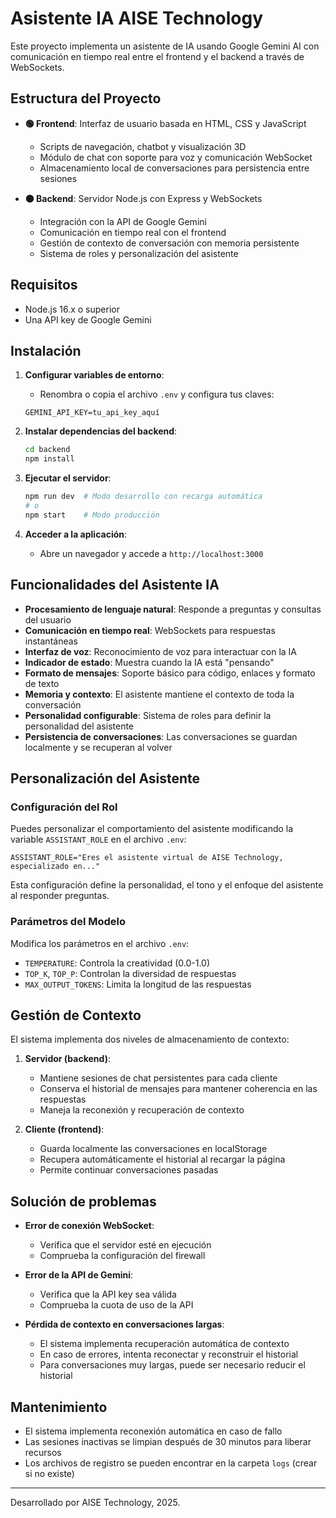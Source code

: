# Asistente IA AISE Technology

Este proyecto implementa un asistente de IA usando Google Gemini AI con comunicación en tiempo real entre el frontend y el backend a través de WebSockets.

## Estructura del Proyecto

- **🟢 Frontend**: Interfaz de usuario basada en HTML, CSS y JavaScript
  - Scripts de navegación, chatbot y visualización 3D
  - Módulo de chat con soporte para voz y comunicación WebSocket
  - Almacenamiento local de conversaciones para persistencia entre sesiones
  
- **🟠 Backend**: Servidor Node.js con Express y WebSockets
  - Integración con la API de Google Gemini
  - Comunicación en tiempo real con el frontend
  - Gestión de contexto de conversación con memoria persistente
  - Sistema de roles y personalización del asistente

## Requisitos

- Node.js 16.x o superior
- Una API key de Google Gemini

## Instalación

1. **Configurar variables de entorno**:
   - Renombra o copia el archivo `.env` y configura tus claves:
   ```
   GEMINI_API_KEY=tu_api_key_aquí
   ```

2. **Instalar dependencias del backend**:
   ```bash
   cd backend
   npm install
   ```

3. **Ejecutar el servidor**:
   ```bash
   npm run dev  # Modo desarrollo con recarga automática
   # o
   npm start    # Modo producción
   ```

4. **Acceder a la aplicación**:
   - Abre un navegador y accede a `http://localhost:3000`

## Funcionalidades del Asistente IA

- **Procesamiento de lenguaje natural**: Responde a preguntas y consultas del usuario
- **Comunicación en tiempo real**: WebSockets para respuestas instantáneas
- **Interfaz de voz**: Reconocimiento de voz para interactuar con la IA
- **Indicador de estado**: Muestra cuando la IA está "pensando"
- **Formato de mensajes**: Soporte básico para código, enlaces y formato de texto
- **Memoria y contexto**: El asistente mantiene el contexto de toda la conversación
- **Personalidad configurable**: Sistema de roles para definir la personalidad del asistente
- **Persistencia de conversaciones**: Las conversaciones se guardan localmente y se recuperan al volver

## Personalización del Asistente

### Configuración del Rol

Puedes personalizar el comportamiento del asistente modificando la variable `ASSISTANT_ROLE` en el archivo `.env`:

```
ASSISTANT_ROLE="Eres el asistente virtual de AISE Technology, especializado en..."
```

Esta configuración define la personalidad, el tono y el enfoque del asistente al responder preguntas.

### Parámetros del Modelo

Modifica los parámetros en el archivo `.env`:
- `TEMPERATURE`: Controla la creatividad (0.0-1.0)
- `TOP_K`, `TOP_P`: Controlan la diversidad de respuestas
- `MAX_OUTPUT_TOKENS`: Limita la longitud de las respuestas

## Gestión de Contexto

El sistema implementa dos niveles de almacenamiento de contexto:

1. **Servidor (backend)**:
   - Mantiene sesiones de chat persistentes para cada cliente
   - Conserva el historial de mensajes para mantener coherencia en las respuestas
   - Maneja la reconexión y recuperación de contexto

2. **Cliente (frontend)**:
   - Guarda localmente las conversaciones en localStorage
   - Recupera automáticamente el historial al recargar la página
   - Permite continuar conversaciones pasadas

## Solución de problemas

- **Error de conexión WebSocket**:
  - Verifica que el servidor esté en ejecución
  - Comprueba la configuración del firewall
  
- **Error de la API de Gemini**:
  - Verifica que la API key sea válida
  - Comprueba la cuota de uso de la API

- **Pérdida de contexto en conversaciones largas**:
  - El sistema implementa recuperación automática de contexto
  - En caso de errores, intenta reconectar y reconstruir el historial
  - Para conversaciones muy largas, puede ser necesario reducir el historial

## Mantenimiento

- El sistema implementa reconexión automática en caso de fallo
- Las sesiones inactivas se limpian después de 30 minutos para liberar recursos
- Los archivos de registro se pueden encontrar en la carpeta `logs` (crear si no existe)

---

Desarrollado por AISE Technology, 2025.
